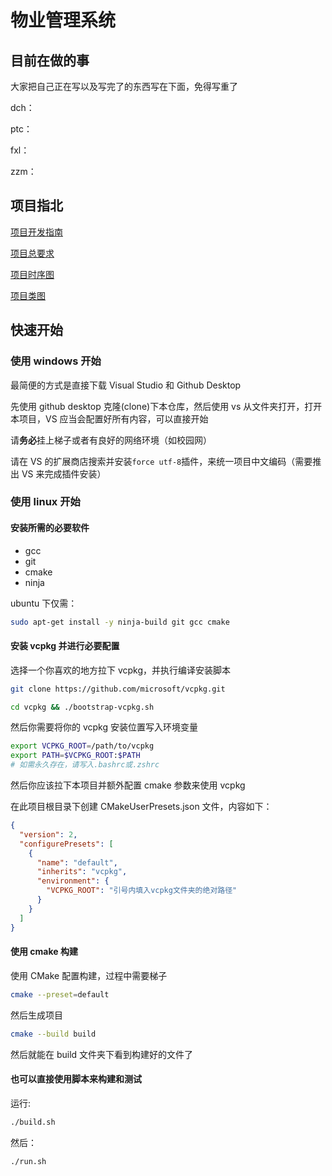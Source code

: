 # 物业管理系统

## 目前在做的事

大家把自己正在写以及写完了的东西写在下面，免得写重了

dch：

ptc：

fxl：

zzm：

## 项目指北

[项目开发指南](./doc/guide.md)

[项目总要求](./doc/require.md)

[项目时序图](./images/项目时序图.png)

[项目类图](./images/项目类图.png)

## 快速开始

### 使用 windows 开始

最简便的方式是直接下载 Visual Studio 和 Github Desktop

先使用 github desktop 克隆(clone)下本仓库，然后使用 vs 从文件夹打开，打开本项目，VS 应当会配置好所有内容，可以直接开始

请**务必**挂上梯子或者有良好的网络环境（如校园网）

请在 VS 的扩展商店搜索并安装`force utf-8`插件，来统一项目中文编码（需要推出 VS 来完成插件安装）

### 使用 linux 开始

#### 安装所需的必要软件

- gcc
- git
- cmake
- ninja

ubuntu 下仅需：

```bash
sudo apt-get install -y ninja-build git gcc cmake
```

#### 安装 vcpkg 并进行必要配置

选择一个你喜欢的地方拉下 vcpkg，并执行编译安装脚本

```bash
git clone https://github.com/microsoft/vcpkg.git

cd vcpkg && ./bootstrap-vcpkg.sh
```

然后你需要将你的 vcpkg 安装位置写入环境变量

```bash
export VCPKG_ROOT=/path/to/vcpkg
export PATH=$VCPKG_ROOT:$PATH
# 如需永久存在，请写入.bashrc或.zshrc
```

然后你应该拉下本项目并额外配置 cmake 参数来使用 vcpkg

在此项目根目录下创建 CMakeUserPresets.json 文件，内容如下：

```json
{
  "version": 2,
  "configurePresets": [
    {
      "name": "default",
      "inherits": "vcpkg",
      "environment": {
        "VCPKG_ROOT": "引号内填入vcpkg文件夹的绝对路径"
      }
    }
  ]
}
```

#### 使用 cmake 构建

使用 CMake 配置构建，过程中需要梯子

```bash
cmake --preset=default
```

然后生成项目

```bash
cmake --build build
```

然后就能在 build 文件夹下看到构建好的文件了

#### 也可以直接使用脚本来构建和测试

运行:

```bash
./build.sh
```

然后：

```bash
./run.sh
```
